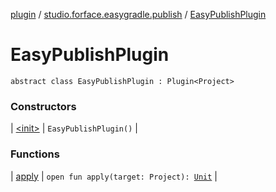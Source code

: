 [plugin](../../index.md) / [studio.forface.easygradle.publish](../index.md) / [EasyPublishPlugin](./index.md)

# EasyPublishPlugin

`abstract class EasyPublishPlugin : Plugin<Project>`

### Constructors

| [&lt;init&gt;](-init-.md) | `EasyPublishPlugin()` |

### Functions

| [apply](apply.md) | `open fun apply(target: Project): `[`Unit`](https://kotlinlang.org/api/latest/jvm/stdlib/kotlin/-unit/index.html) |

